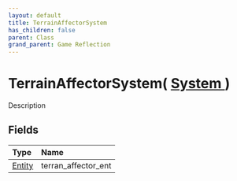 ```yaml
---
layout: default
title: TerrainAffectorSystem
has_children: false
parent: Class
grand_parent: Game Reflection
---
```

# TerrainAffectorSystem( [ System ](/riftbreaker-wiki/docs/game-reflection/classes/system/) )
Description 

## Fields

| Type | Name |
|:----------|:--------------|
| [Entity](/riftbreaker-wiki/docs/game-reflection/classes/entity/) | terran_affector_ent |

